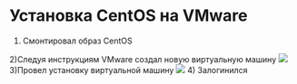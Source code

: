 # Установка CentOS на VMware
1) Смонтировал образ CentOS

2)Следуя инструкциям VMware создал новую виртуальную машину
![](http://s7.hostingkartinok.com/uploads/images/2015/06/179425e4c83dce902cea379d075ab96e.jpg)
3)Провел установку виртуальной машину
![](http://s7.hostingkartinok.com/uploads/images/2015/06/3883a3c3afce5673970acd3d49a99582.jpg)
4) Залогинился
 
